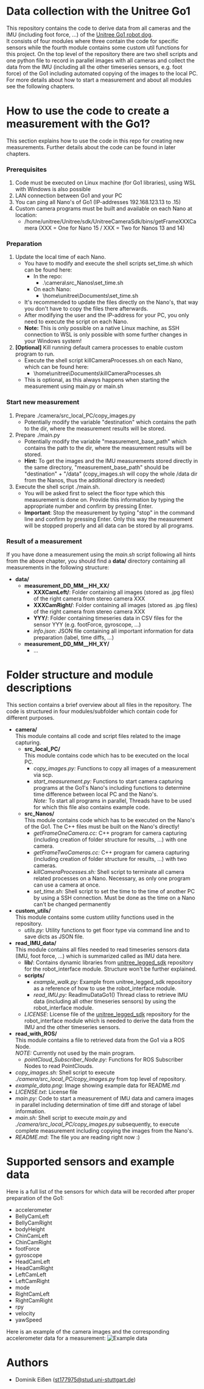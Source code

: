 # Data collection with the Unitree Go1
This repository contains the code to derive data from all cameras and the IMU (including foot force, ...) of the [Unitree Go1 robot dog](https://www.unitree.com/go1/). \
It consists of four modules where three contain the code for specific sensors while the fourth module contains some custom util functions for this project. On the top level of the repository there are two shell scripts and one python file to record in parallel images with all cameras and collect the data from the IMU (including all the other timeseries sensors, e.g. foot force) of the Go1 including automated copying of the images to the local PC. For more details about how to start a measurement and about all modules see the following chapters. 

# How to use the code to create a measurement with the Go1?
This section explains how to use the code in this repo for creating new measurements. Further details about the code can be found in later chapters.
### Prerequisites
1. Code must be executed on Linux machine (for Go1 libraries), using WSL with Windows is also possible
2. LAN connection between Go1 and your PC
3. You can ping all Nano's of Go1 (IP-addresses 192.168.123.13 to .15)
4. Custom camera programs must be built and available on each Nano at location:
    - /home/unitree/Unitree/sdk/UnitreeCameraSdk/bins/getFrameXXXCamera (XXX = One for Nano 15 / XXX = Two for Nanos 13 and 14)
### Preparation
1. Update the local time of each Nano. 
    - You have to modify and execute the shell scripts set_time.sh which can be found here:
        - In the repo:
            - .\camera\src_Nanos\set_time.sh
        - On each Nano:
            - \home\unitree\Documents\set_time.sh
    - It's recommended to update the files directly on the Nano's, that way you don't have to copy the files there afterwards.
    - After modifying the user and the IP-address for your PC, you only need to execute the script on each Nano.
    - **Note:** This is only possible on a native Linux machine, as SSH connection to WSL is only possible with some further changes in your Windows system!
2. **[Optional]** Kill running default camera processes to enable custom program to run.
    - Execute the shell script killCameraProcesses.sh on each Nano, which can be found here:
        - \home\unitree\Documents\killCameraProcesses.sh
    - This is optional, as this always happens when starting the measurement using main.py or main.sh
### Start new measurement
1. Prepare ./camera/src_local_PC/copy_images.py
    - Potentially modify the variable "destination" which contains the path to the dir, where the measurement results will be stored.
2. Prepare ./main.py
    - Potentially modify the variable "measurement_base_path" which contains the path to the dir, where the measurement results will be stored.
    - **Hint:** To get the images and the IMU measurements stored directly in the same directory, "measurement_base_path" should be "destination" + "/data" (copy_images.sh will copy the whole /data dir from the Nanos, thus the additional directory is needed)
3. Execute the shell script ./main.sh.
    - You will be asked first to select the floor type which this measurement is done on. Provide this information by typing the appropriate number and confirm by pressing Enter.
    - **Important**: Stop the measurement by typing "stop" in the command line and confirm by pressing Enter. Only this way the measurement will be stopped properly and all data can be stored by all programs.

### Result of a measurement
If you have done a measurement using the *main.sh* script following all hints from the above chapter, you should find a **data/** directory containing all measurements in the following structure:
- **data/**
    - **measurement_DD_MM__HH_XX/**
        - **XXXCamLeft/**: Folder containing all images (stored as .jpg files) of the right camera from stereo camera XXX
        - **XXXCamRight/**: Folder containing all images (stored as .jpg files) of the right camera from stereo camera XXX
        - **YYY/**: Folder containing timeseries data in CSV files for the sensor YYY (e.g. footForce, gyroscope, ...)
        - *info.json*: JSON file containing all important information for data preparation (label, time diffs, ...)
    - **measurement_DD_MM__HH_XY/**
        - ...

# Folder structure and module descriptions
This section contains a brief overview about all files in the repository. The code is structured in four modules/subfolder which contain code for different purposes.
- **camera/** \
This module contains all code and script files related to the image capturing.
    - **src_local_PC/** \
    This module contains code which has to be executed on the local PC.
        - *copy_images.py:* Functions to copy all images of a measurement via scp.
        - *start_measurement.py:* Functions to start camera capturing programs at the Go1's Nano's including functions to determine time difference between local PC and the Nano's. \
        *Note:* To start all programs in parallel, Threads have to be used for which this file also contains example code.
    - **src_Nanos/** \
    This module contains code which has to be executed on the Nano's of the Go1. The C++ files must be built on the Nano's directly!
        - *getFrameOneCamera.cc:* C++ program for camera capturing (including creation of folder structure for results, ...) with one camera.
        - *getFrameTwoCameras.cc:* C++ program for camera capturing (including creation of folder structure for results, ...) with two cameras.
        - *killCameraProcesses.sh:* Shell script to terminate all camera related processes on a Nano. Necessary, as only one program can use a camera at once.
        - *set_time.sh:* Shell script to set the time to the time of another PC by using a SSH connection. Must be done as the time on a Nano can't be changed permanently
- **custom_utils/** \
This module contains some custom utility functions used in the repository.
    - *utils.py:* Utility functions to get floor type via command line and to save dicts as JSON file.
- **read_IMU_data/** \
This module contains all files needed to read timeseries sensors data (IMU, foot force, ...) which is summarized called as IMU data here.
    - **lib/**: Contains dynamic libraries from [unitree_legged_sdk](https://github.com/unitreerobotics/unitree_legged_sdk) repository for the robot_interface module. Structure won't be further explained.
    - **scripts/**
        - *example_walk.py:* Example from unitree_legged_sdk repository as a reference of how to use the robot_interface module.
        - *read_IMU.py:* ReadImuDataGo1() Thread class to retrieve IMU data (including all other timeseries sensors) by using the robot_interface module.
    - *LICENSE*: License file of the [unitree_legged_sdk](https://github.com/unitreerobotics/unitree_legged_sdk) repository for the robot_interface module which is needed to derive the data from the IMU and the other timeseries sensors.
- **read_with_ROS/** \
This module contains a file to retrieved data from the Go1 via a ROS Node. \
*NOTE:* Currently not used by the main program.
    - *pointCloud_Subscriber_Node.py:* Functions for ROS Subscriber Nodes to read PointClouds.
- *copy_images.sh:* Shell script to execute *./camera/src_local_PC/copy_images.py* from top level of repository.
- *example_data.png*: Image showing example data for README.md
- *LICENSE.txt*: License file
- *main.py:* Code to start a measurement of IMU data and camera images in parallel including determination of time diff and storage of label information.
- *main.sh:* Shell script to execute *main.py* and *./camera/src_local_PC/copy_images.py* subsequently, to execute complete measurement including copying the images from the Nano's.
- *README.md*: The file you are reading right now :)
# Supported sensors and example data
Here is a full list of the sensors for which data will be recorded after proper preparation of the Go1:
- accelerometer
- BellyCamLeft
- BellyCamRight
- bodyHeight
- ChinCamLeft
- ChinCamRight
- footForce
- gyroscope
- HeadCamLeft
- HeadCamRight
- LeftCamLeft
- LeftCamRight
- mode
- RightCamLeft
- RightCamRight
- rpy
- velocity
- yawSpeed

Here is an example of the camera images and the corresponding accelerometer data for a measurement:
![Example data](./example_data.png)

# Authors
- Dominik Eißen (st177975@stud.uni-stuttgart.de)